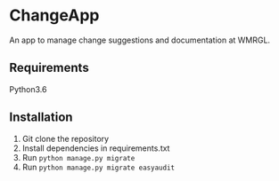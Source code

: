 # ChangeApp
An app to manage change suggestions and documentation at WMRGL.

## Requirements
Python3.6

## Installation
1. Git clone the repository
2. Install dependencies in requirements.txt
3. Run `python manage.py migrate`
4. Run `python manage.py migrate easyaudit`



